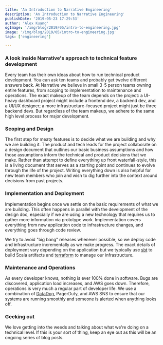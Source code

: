 ```yaml
---
title: 'An Introduction to Narrative Engineering'
description: 'An Introduction to Narrative Engineering'
publishDate: '2019-05-23 17:29:53'
author: 'Alex Kuang'
ogImage: '/img/blog/2019/05/intro-to-engineering.jpg'
image: '/img/blog/2019/05/intro-to-engineering.jpg'
tags: ['engineering']

---
```

### A look inside Narrative's approach to technical feature development

Every team has their own ideas about how to run technical product development. You can ask ten teams and probably get twelve different answers back. At Narrative we believe in small 3-5 person teams owning entire features, from scoping to implementation to maintenance and operations. The exact makeup of the team depends on the project: a UI-heavy dashboard project might include a frontend dev, a backend dev, and a UI/UX designer; a more infrastructure-focused project might just be three backend devs. But regardless of the team makeup, we adhere to the same high level process for major development.

### Scoping and Design

The first step for meaty features is to decide what we are building and why we are building it. The product and tech leads for the project collaborate on a design document that outlines our basic business assumptions and how those assumptions inform the technical and product decisions that we make. Rather than attempt to define everything up front waterfall-style, this is a living document that serves as a starting point and continues to evolve through the life of the project. Writing everything down is also helpful for new team members who join and wish to dig further into the context around decisions from past projects.

### Implementation and Deployment

Implementation begins once we settle on the basic requirements of what we are building. This often happens in parallel with the development of the design doc, especially if we are using a new technology that requires us to gather more information via prototype work. Implementation covers everything from new application code to infrastructure changes, and everything goes through code review.

We try to avoid "big bang" releases whenever possible, so we deploy code and infrastructure incrementally as we make progress. The exact details of deployment vary depending on the application but we typically use [sbt](https://www.scala-sbt.org/) to build Scala artifacts and [terraform](https://www.terraform.io/) to manage our infrastructure.

### Maintenance and Operations

As every developer knows, nothing is ever 100% done in software. Bugs are discovered, application load increases, and AWS goes down. Therefore, operations is very much a regular part of developer life. We use a combination of [DataDog](https://www.datadoghq.com/), PagerDuty, and AWS SNS to ensure that our systems are running smoothly and someone is alerted when anything looks off.

### Geeking out

We love getting into the weeds and talking about what we're doing on a technical level. If this is your sort of thing, keep an eye out as this will be an ongoing series of blog posts.
